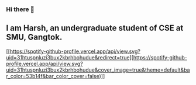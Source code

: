 ### Hi there 👋

## I am Harsh, an undergraduate student of CSE at SMU, Gangtok.

[[https://spotify-github-profile.vercel.app/api/view.svg?uid=31htuspnluzi3bux2kbrhbohudue&redirect=true][https://spotify-github-profile.vercel.app/api/view.svg?uid=31htuspnluzi3bux2kbrhbohudue&cover_image=true&theme=default&bar_color=53b14f&bar_color_cover=false)]]

<!--
**writetoharsh/writetoharsh** is a ✨ _special_ ✨ repository because its `README.md` (this file) appears on your GitHub profile.

Here are some ideas to get you started:

- 🔭 I’m currently working on ...
- 🌱 I’m currently learning ...
- 👯 I’m looking to collaborate on ...
- 🤔 I’m looking for help with ...
- 💬 Ask me about ...
- 📫 How to reach me: ...
- 😄 Pronouns: ...
- ⚡ Fun fact: ...
-->
